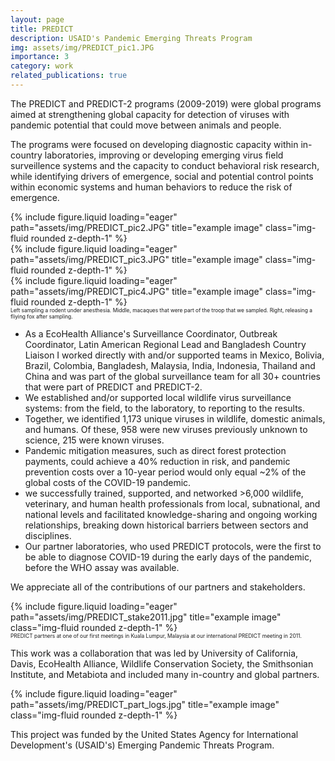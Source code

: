 ```yaml
---
layout: page
title: PREDICT 
description: USAID's Pandemic Emerging Threats Program
img: assets/img/PREDICT_pic1.JPG
importance: 3
category: work
related_publications: true
---
```

<style>
div.caption {
  font-size: 0.6em;
}
</style>

The PREDICT and PREDICT-2 programs (2009-2019) were global programs aimed at strengthening global capacity for detection of viruses with pandemic potential that could move between animals and people.

The programs were focused on developing diagnostic capacity within in-country laboratories, improving or developing emerging virus field surveillence systems and the capacity to conduct behavioral risk research, while identifying drivers of emergence, social and potential control points within economic systems and human behaviors to reduce the risk of emergence.

<div class="row">
    <div class="col-sm mt-3 mt-md-0">
        {% include figure.liquid loading="eager" path="assets/img/PREDICT_pic2.JPG" title="example image" class="img-fluid rounded z-depth-1" %}
    </div>
    <div class="col-sm mt-3 mt-md-0">
        {% include figure.liquid loading="eager" path="assets/img/PREDICT_pic3.JPG" title="example image" class="img-fluid rounded z-depth-1" %}
    </div>
    <div class="col-sm mt-3 mt-md-0">
        {% include figure.liquid loading="eager" path="assets/img/PREDICT_pic4.JPG" title="example image" class="img-fluid rounded z-depth-1" %}
    </div>
</div>
<div class="caption">
    Left sampling a rodent under anesthesia. Middle, macaques that were part of the troop that we sampled. Right, releasing a fliying fox after sampling.
</div>

- As a EcoHealth Alliance's Surveillance Coordinator, Outbreak Coordinator, Latin American Regional Lead and Bangladesh Country Liaison I worked directly with and/or supported teams in Mexico, Bolivia, Brazil, Colombia, Bangladesh, Malaysia, India, Indonesia, Thailand and China and was part of the global surveillance team for all 30+ countries that were part of PREDICT and PREDICT-2.
- We established and/or supported local wildlife virus surveillance systems: from the field, to the laboratory, to reporting to the results.
- Together, we identified 1,173 unique viruses in wildlife, domestic animals, and humans. Of these, 958 were new viruses previously unknown to science, 215 were known viruses.
- Pandemic mitigation measures, such as direct forest protection payments, could achieve a 40% reduction in risk, and pandemic prevention costs over a 10-year period would only equal ~2% of the global costs of the COVID-19 pandemic.
- we successfully trained, supported, and networked >6,000 wildlife, veterinary, and human health professionals from local, subnational, and national levels and facilitated knowledge-sharing and ongoing working relationships, breaking down historical barriers between sectors and disciplines.
- Our partner laboratories, who used PREDICT protocols, were the first to be able to diagnose COVID-19 during the early days of the pandemic, before the WHO assay was available.

We appreciate all of the contributions of our partners and stakeholders.

<div class="row">
    <div class="col-sm mt-3 mt-md-0">
        {% include figure.liquid loading="eager" path="assets/img/PREDICT_stake2011.jpg" title="example image" class="img-fluid rounded z-depth-1" %}
    </div>
</div>
<div class="caption">
    PREDICT partners at one of our first meetings in Kuala Lumpur, Malaysia at our international PREDICT meeting in 2011.
</div>

This work was a collaboration that was led by University of California, Davis, EcoHealth Alliance, Wildlife Conservation Society, the Smithsonian Institute, and Metabiota and included many in-country and global partners. 


<div class="row">
    <div class="col-sm mt-3 mt-md-0">
        {% include figure.liquid loading="eager" path="assets/img/PREDICT_part_logs.jpg" title="example image" class="img-fluid rounded z-depth-1" %}
    </div>
</div>


This project was funded by the United States Agency for International Development's (USAID's) Emerging Pandemic Threats Program.
